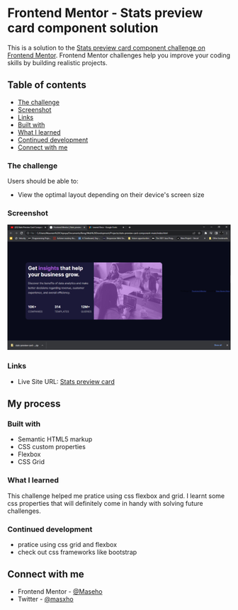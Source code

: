 # Frontend Mentor - Stats preview card component solution

This is a solution to the [Stats preview card component challenge on Frontend Mentor](https://www.frontendmentor.io/challenges/stats-preview-card-component-8JqbgoU62). Frontend Mentor challenges help you improve your coding skills by building realistic projects. 

## Table of contents

  - [The challenge](#the-challenge)
  - [Screenshot](#screenshot)
  - [Links](#links)
  - [Built with](#built-with)
  - [What I learned](#what-i-learned)
  - [Continued development](#continued-development)
- [Connect with me](#connect-with-me)




### The challenge

Users should be able to:

- View the optimal layout depending on their device's screen size

### Screenshot

![](./images/Screenshot%20(130).png)




### Links

- Live Site URL: [Stats preview card](https://maseho.github.io/stats-preview-card-component-main/)

## My process

### Built with

- Semantic HTML5 markup
- CSS custom properties
- Flexbox
- CSS Grid


### What I learned

This challenge helped me pratice using css flexbox and grid. I learnt some css properties that will definitely come in handy with solving future challenges.


### Continued development

- pratice using css grid and flexbox
- check out css frameworks like bootstrap



## Connect with me

- Frontend Mentor - [@Maseho](https://www.frontendmentor.io/profile/Maseho)
- Twitter - [@masxho](https://twitter.com/masxho)


